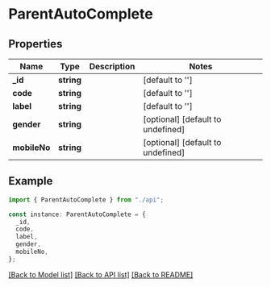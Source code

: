 # ParentAutoComplete

## Properties

| Name         | Type       | Description | Notes                             |
| ------------ | ---------- | ----------- | --------------------------------- |
| **\_id**     | **string** |             | [default to '']                   |
| **code**     | **string** |             | [default to '']                   |
| **label**    | **string** |             | [default to '']                   |
| **gender**   | **string** |             | [optional] [default to undefined] |
| **mobileNo** | **string** |             | [optional] [default to undefined] |

## Example

```typescript
import { ParentAutoComplete } from "./api";

const instance: ParentAutoComplete = {
  _id,
  code,
  label,
  gender,
  mobileNo,
};
```

[[Back to Model list]](../README.md#documentation-for-models) [[Back to API list]](../README.md#documentation-for-api-endpoints) [[Back to README]](../README.md)
